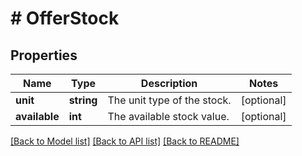 # # OfferStock

## Properties

Name | Type | Description | Notes
------------ | ------------- | ------------- | -------------
**unit** | **string** | The unit type of the stock. | [optional]
**available** | **int** | The available stock value. | [optional]

[[Back to Model list]](../../README.md#models) [[Back to API list]](../../README.md#endpoints) [[Back to README]](../../README.md)
